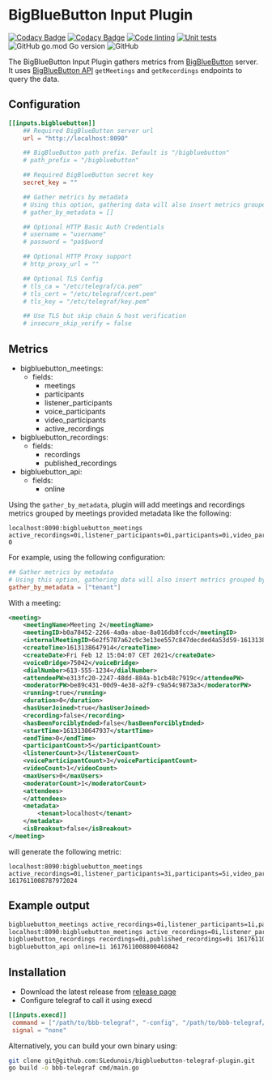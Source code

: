 # BigBlueButton Input Plugin

[![Codacy Badge](https://app.codacy.com/project/badge/Grade/0ffb957fe6074e93b06b6b52106a4659)](https://www.codacy.com/gh/bigblueswarm/bigbluebutton-telegraf-plugin/dashboard?utm_source=github.com&amp;utm_medium=referral&amp;utm_content=bigblueswarm/bigbluebutton-telegraf-plugin&amp;utm_campaign=Badge_Grade)
[![Codacy Badge](https://app.codacy.com/project/badge/Coverage/0ffb957fe6074e93b06b6b52106a4659)](https://www.codacy.com/gh/bigblueswarm/bigbluebutton-telegraf-plugin/dashboard?utm_source=github.com&utm_medium=referral&utm_content=bigblueswarm/bigbluebutton-telegraf-plugin&utm_campaign=Badge_Coverage)
[![Code linting](https://github.com/bigblueswarm/bbsctl/actions/workflows/lint.yml/badge.svg)](https://github.com/bigblueswarm/bigbluebutton-telegraf-plugin/actions/workflows/lint.yml)
[![Unit tests](https://github.com/bigblueswarm/bbsctl/actions/workflows/unit_test.yml/badge.svg)](https://github.com/bigblueswarm/bigbluebutton-telegraf-plugin/actions/workflows/unit_test.yml)
![GitHub go.mod Go version](https://img.shields.io/github/go-mod/go-version/bigblueswarm/bigbluebutton-telegraf-plugin)
![GitHub](https://img.shields.io/github/license/bigblueswarm/bigbluebutton-telegraf-plugin)

The BigBlueButton Input Plugin gathers metrics from [BigBlueButton](https://bigbluebutton.org/) server. It uses [BigBlueButton API](https://docs.bigbluebutton.org/dev/api.html) `getMeetings` and `getRecordings` endpoints to query the data.

## Configuration

```toml
[[inputs.bigbluebutton]]
	## Required BigBlueButton server url
	url = "http://localhost:8090"

	## BigBlueButton path prefix. Default is "/bigbluebutton"
	# path_prefix = "/bigbluebutton"

	## Required BigBlueButton secret key
	secret_key = ""

	## Gather metrics by metadata
	# Using this option, gathering data will also insert metrics grouped by metadata configuration
	# gather_by_metadata = []

	## Optional HTTP Basic Auth Credentials
	# username = "username"
	# password = "pa$$word

	## Optional HTTP Proxy support
	# http_proxy_url = ""

	## Optional TLS Config
	# tls_ca = "/etc/telegraf/ca.pem"
	# tls_cert = "/etc/telegraf/cert.pem"
	# tls_key = "/etc/telegraf/key.pem"

	## Use TLS but skip chain & host verification
	# insecure_skip_verify = false
```

## Metrics

- bigbluebutton_meetings:
  - fields:
    - meetings
    - participants
    - listener_participants
    - voice_participants
    - video_participants
    - active_recordings
- bigbluebutton_recordings:
  - fields:
    - recordings
    - published_recordings
- bigbluebutton_api:
  - fields:
  	- online

Using the `gather_by_metadata`, plugin will add meetings and recordings metrics grouped by meetings provided metadata like the following:
```
localhost:8090:bigbluebutton_meetings active_recordings=0i,listener_participants=0i,participants=0i,video_participants=0i,voice_participants=0i,meetings=1i 0
```

For example, using the following configuration:
```toml
## Gather metrics by metadata
# Using this option, gathering data will also insert metrics grouped by metadata configuration
gather_by_metadata = ["tenant"]
```
With a meeting:
```xml
<meeting>
	<meetingName>Meeting 2</meetingName>
	<meetingID>b0a78452-2266-4a0a-abae-8a016db8fccd</meetingID>
	<internalMeetingID>6e2f5787a62c9c3e13ee557c847decded4a53d59-1613138647914</internalMeetingID>
	<createTime>1613138647914</createTime>
	<createDate>Fri Feb 12 15:04:07 CET 2021</createDate>
	<voiceBridge>75042</voiceBridge>
	<dialNumber>613-555-1234</dialNumber>
	<attendeePW>e313fc20-2247-48dd-884a-b1cb48c7919c</attendeePW>
	<moderatorPW>be89c431-00d9-4e38-a2f9-c9a54c9873a3</moderatorPW>
	<running>true</running>
	<duration>0</duration>
	<hasUserJoined>true</hasUserJoined>
	<recording>false</recording>
	<hasBeenForciblyEnded>false</hasBeenForciblyEnded>
	<startTime>1613138647937</startTime>
	<endTime>0</endTime>
	<participantCount>5</participantCount>
	<listenerCount>3</listenerCount>
	<voiceParticipantCount>3</voiceParticipantCount>
	<videoCount>1</videoCount>
	<maxUsers>0</maxUsers>
	<moderatorCount>1</moderatorCount>
	<attendees>
	</attendees>
	<metadata>
		<tenant>localhost</tenant>
	</metadata>
	<isBreakout>false</isBreakout>
</meeting>
```
will generate the following metric:
```
localhost:8090:bigbluebutton_meetings active_recordings=0i,listener_participants=3i,participants=5i,video_participants=1i,voice_participants=3i,meetings=1i 1617611008787972024
```

## Example output
```sh
bigbluebutton_meetings active_recordings=0i,listener_participants=1i,participants=2i,video_participants=0i,voice_participants=0i,active_meetings=2i 1617611008787972024
localhost:8090:bigbluebutton_meetings active_recordings=0i,listener_participants=0i,participants=0i,video_participants=0i,voice_participants=0i,meetings=1i 1617611008787972024
bigbluebutton_recordings recordings=0i,published_recordings=0i 1617611008800460253
bigbluebutton_api online=1i 1617611008800460842
```

## Installation
- Download the latest release from [release page](https://github.com/SLedunois/bigbluebutton-telegraf-plugin/releases)
- Configure telegraf to call it using execd
 ```toml
[[inputs.execd]]
  command = ["/path/to/bbb-telegraf", "-config", "/path/to/bbb-telegraf/config", "-poll_interval", "10s"]
  signal = "none"
 ```

Alternatively, you can build your own binary using:
```bash
git clone git@github.com:SLedunois/bigbluebutton-telegraf-plugin.git
go build -o bbb-telegraf cmd/main.go
```
